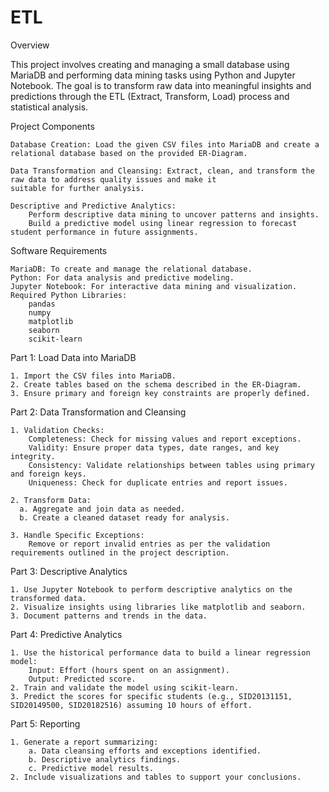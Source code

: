 # ETL
Overview

This project involves creating and managing a small database using MariaDB and performing data mining tasks using Python and Jupyter Notebook. The goal is to transform raw data into meaningful insights and predictions through the ETL (Extract, Transform, Load) process and statistical analysis.

Project Components

    Database Creation: Load the given CSV files into MariaDB and create a relational database based on the provided ER-Diagram.
    
    Data Transformation and Cleansing: Extract, clean, and transform the raw data to address quality issues and make it 
    suitable for further analysis.
    
    Descriptive and Predictive Analytics:
        Perform descriptive data mining to uncover patterns and insights.
        Build a predictive model using linear regression to forecast student performance in future assignments.

Software Requirements

    MariaDB: To create and manage the relational database.
    Python: For data analysis and predictive modeling.
    Jupyter Notebook: For interactive data mining and visualization.
    Required Python Libraries:
        pandas
        numpy
        matplotlib
        seaborn
        scikit-learn

Part 1: Load Data into MariaDB

    1. Import the CSV files into MariaDB.
    2. Create tables based on the schema described in the ER-Diagram.
    3. Ensure primary and foreign key constraints are properly defined.

Part 2: Data Transformation and Cleansing

    1. Validation Checks:
        Completeness: Check for missing values and report exceptions.
        Validity: Ensure proper data types, date ranges, and key integrity.
        Consistency: Validate relationships between tables using primary and foreign keys.
        Uniqueness: Check for duplicate entries and report issues.
        
    2. Transform Data:
      a. Aggregate and join data as needed.
      b. Create a cleaned dataset ready for analysis.

    3. Handle Specific Exceptions:
        Remove or report invalid entries as per the validation requirements outlined in the project description.

Part 3: Descriptive Analytics

    1. Use Jupyter Notebook to perform descriptive analytics on the transformed data.
    2. Visualize insights using libraries like matplotlib and seaborn.
    3. Document patterns and trends in the data.

Part 4: Predictive Analytics

    1. Use the historical performance data to build a linear regression model:
        Input: Effort (hours spent on an assignment).
        Output: Predicted score.
    2. Train and validate the model using scikit-learn.
    3. Predict the scores for specific students (e.g., SID20131151, SID20149500, SID20182516) assuming 10 hours of effort.

Part 5: Reporting

    1. Generate a report summarizing:
        a. Data cleansing efforts and exceptions identified.
        b. Descriptive analytics findings.
        c. Predictive model results.
    2. Include visualizations and tables to support your conclusions.



